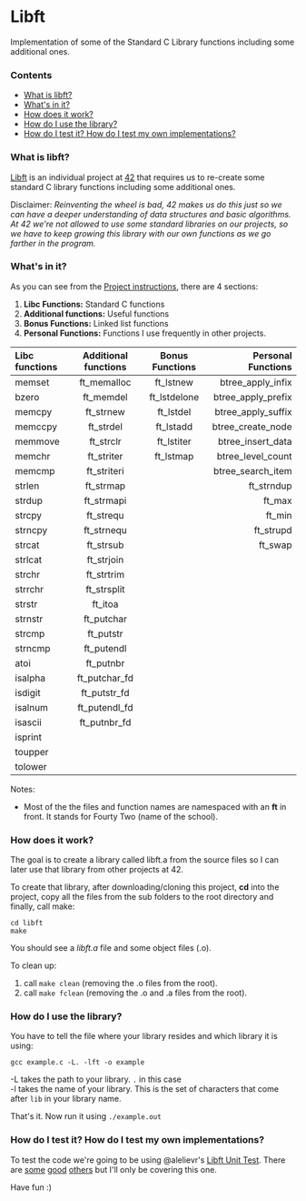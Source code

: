 # Libft
Implementation of some of the Standard C Library functions including some additional ones.

### Contents
* [What is libft?](#what-is-libft)
* [What's in it?](#whats-in-it)
* [How does it work?](#how-does-it-work)
* [How do I use the library?](#how-do-i-use-the-library)
* [How do I test it? How do I test my own implementations?](#how-do-i-test-it-how-do-i-test-my-own-implementations)

### What is libft?
[Libft][1] is an individual project at [42][2] that requires us to re-create some standard C library functions including some additional ones.

Disclaimer: *Reinventing the wheel is bad, 42 makes us do this just so we can have a deeper understanding of data structures and basic algorithms. At 42 we're not allowed to use some standard libraries on our projects, so we have to keep growing this library with our own functions as we go farther in the program.*

### What's in it?

As you can see from the [Project instructions][1], there are 4 sections:

1.  **Libc Functions:** Standard C functions
2.  **Additional functions:** Useful functions
3.  **Bonus Functions:** Linked list functions
4.  **Personal Functions:** Functions I use frequently in other projects.

Libc functions | Additional functions | Bonus Functions | Personal Functions
:----------- | :-----------: | :-----------: | -----------:
memset		| ft_memalloc	| ft_lstnew		| btree_apply_infix 
bzero		| ft_memdel		| ft_lstdelone	| btree_apply_prefix 
memcpy		| ft_strnew		| ft_lstdel		| btree_apply_suffix    
memccpy		| ft_strdel		| ft_lstadd		| btree_create_node    
memmove		| ft_strclr		| ft_lstiter	| btree_insert_data    
memchr		| ft_striter	| ft_lstmap		| btree_level_count
memcmp		| ft_striteri	|				| btree_search_item
strlen		| ft_strmap		|				| ft_strndup
strdup		| ft_strmapi	|				| ft_max
strcpy		| ft_strequ		|				| ft_min
strncpy		| ft_strnequ	|			| ft_strupd
strcat		| ft_strsub		| | ft_swap
strlcat		| ft_strjoin	| | 
strchr		| ft_strtrim	| | 
strrchr		| ft_strsplit	| | 
strstr		| ft_itoa		| | 
strnstr		| ft_putchar	| | 
strcmp		| ft_putstr		| | 
strncmp		| ft_putendl	| | 
atoi		| ft_putnbr		| | 
isalpha		| ft_putchar_fd	| | 
isdigit		| ft_putstr_fd	| | 
isalnum		| ft_putendl_fd	| | 
isascii		| ft_putnbr_fd	| | 
isprint		|| | 
toupper		| | | 
tolower		| | | 


Notes:

- Most of the the files and function names are namespaced with an **ft** in front. It stands for Fourty Two (name of the school).

### How does it work?

The goal is to create a library called libft.a from the source files so I can later use that library from other projects at 42.

To create that library, after downloading/cloning this project, **cd** into the project, copy all the files from the sub folders to the root directory and finally, call make:

	cd libft
	make

You should see a *libft.a* file and some object files (.o).


To clean up:
1. call `make clean` (removing the .o files from the root).
2. call `make fclean` (removing the .o and .a files from the root).

### How do I use the library?

You have to tell the file where your library resides and which library it is using:

`gcc example.c -L. -lft -o example`

-L takes the path to your library. `.` in this case<br>
-l takes the name of your library. This is the set of characters that come after `lib` in your library name.

That's it. Now run it using `./example.out`

### How do I test it? How do I test my own implementations?

To test the code we're going to be using @alelievr's [Libft Unit Test][4]. There are [some][5] [good][6] [others][7] but I'll only be covering this one.


Have fun :)

[1]: https://github.com/Aliba777/42-School-Projects/blob/master/libft/libft.en.pdf "Libft PDF"
[2]: http://42.us.org "42 USA"
[3]: https://github.com/R4meau/libft/wiki/Personal-Functions-Documentation
[4]: https://github.com/alelievr/libft-unit-test
[5]: https://github.com/yyang42/moulitest
[6]: https://github.com/QuentinPerez/Maintest/tree/master/libft
[7]: https://github.com/Kant1-0/libft-test
